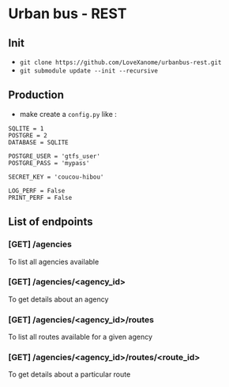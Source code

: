 # Urban bus - REST

## Init

* `git clone https://github.com/LoveXanome/urbanbus-rest.git`
* `git submodule update --init --recursive`

## Production

* make create a `config.py` like :
```
SQLITE = 1
POSTGRE = 2
DATABASE = SQLITE

POSTGRE_USER = 'gtfs_user'
POSTGRE_PASS = 'mypass'

SECRET_KEY = 'coucou-hibou'

LOG_PERF = False
PRINT_PERF = False
```
## List of endpoints
### [GET] /agencies
To list all agencies available

### [GET] /agencies/<agency_id>
To get details about an agency

### [GET] /agencies/<agency_id>/routes
To list all routes available for a given agency

### [GET] /agencies/<agency_id>/routes/<route_id>
To get details about a particular route
